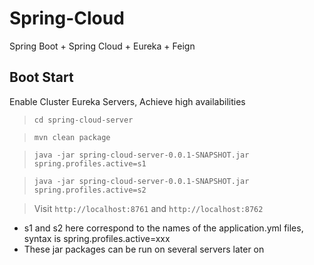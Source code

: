 # Spring-Cloud
Spring Boot + Spring Cloud + Eureka + Feign

## Boot Start
Enable Cluster Eureka Servers, Achieve high availabilities
> `cd spring-cloud-server`

> `mvn clean package`

> `java -jar spring-cloud-server-0.0.1-SNAPSHOT.jar spring.profiles.active=s1`

> `java -jar spring-cloud-server-0.0.1-SNAPSHOT.jar spring.profiles.active=s2`

> Visit `http://localhost:8761` and `http://localhost:8762`

* s1 and s2 here correspond to the names of the application.yml files, syntax is spring.profiles.active=xxx
* These jar packages can be run on several servers later on